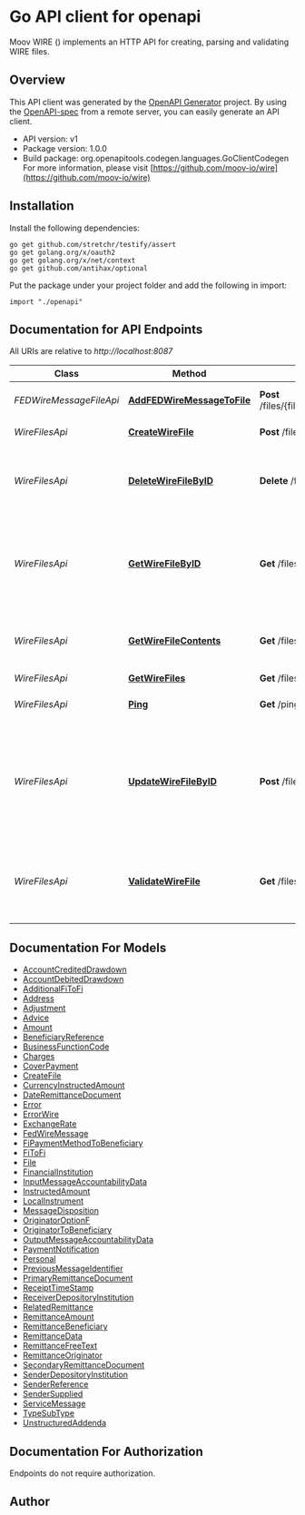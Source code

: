 # Go API client for openapi

Moov WIRE () implements an HTTP API for creating, parsing and validating WIRE files.

## Overview
This API client was generated by the [OpenAPI Generator](https://openapi-generator.tech) project.  By using the [OpenAPI-spec](https://www.openapis.org/) from a remote server, you can easily generate an API client.

- API version: v1
- Package version: 1.0.0
- Build package: org.openapitools.codegen.languages.GoClientCodegen
For more information, please visit [https://github.com/moov-io/wire](https://github.com/moov-io/wire)

## Installation

Install the following dependencies:

```shell
go get github.com/stretchr/testify/assert
go get golang.org/x/oauth2
go get golang.org/x/net/context
go get github.com/antihax/optional
```

Put the package under your project folder and add the following in import:

```golang
import "./openapi"
```

## Documentation for API Endpoints

All URIs are relative to *http://localhost:8087*

Class | Method | HTTP request | Description
------------ | ------------- | ------------- | -------------
*FEDWireMessageFileApi* | [**AddFEDWireMessageToFile**](docs/FEDWireMessageFileApi.md#addfedwiremessagetofile) | **Post** /files/{fileID}/FEDWireMessage | Add FEDWireMessage to File
*WireFilesApi* | [**CreateWireFile**](docs/WireFilesApi.md#createwirefile) | **Post** /files/create | Create a new File object
*WireFilesApi* | [**DeleteWireFileByID**](docs/WireFilesApi.md#deletewirefilebyid) | **Delete** /files/{fileID} | Permanently deletes a File and associated FEDWireMessage. It cannot be undone.
*WireFilesApi* | [**GetWireFileByID**](docs/WireFilesApi.md#getwirefilebyid) | **Get** /files/{fileID} | Retrieves the details of an existing File. You need only supply the unique File identifier that was returned upon creation.
*WireFilesApi* | [**GetWireFileContents**](docs/WireFilesApi.md#getwirefilecontents) | **Get** /files/{fileID}/contents | Assembles the existing file witha FEDWireMessage, Returns plaintext file.
*WireFilesApi* | [**GetWireFiles**](docs/WireFilesApi.md#getwirefiles) | **Get** /files | Gets a list of Files
*WireFilesApi* | [**Ping**](docs/WireFilesApi.md#ping) | **Get** /ping | Ping the Wire service to check if running
*WireFilesApi* | [**UpdateWireFileByID**](docs/WireFilesApi.md#updatewirefilebyid) | **Post** /files/{fileID} | Updates the specified FEDWire Message by setting the values of the parameters passed. Any parameters not provided will be left unchanged.
*WireFilesApi* | [**ValidateWireFile**](docs/WireFilesApi.md#validatewirefile) | **Get** /files/{fileID}/validate | Validates the existing file. You need only supply the unique File identifier that was returned upon creation.


## Documentation For Models

 - [AccountCreditedDrawdown](docs/AccountCreditedDrawdown.md)
 - [AccountDebitedDrawdown](docs/AccountDebitedDrawdown.md)
 - [AdditionalFiToFi](docs/AdditionalFiToFi.md)
 - [Address](docs/Address.md)
 - [Adjustment](docs/Adjustment.md)
 - [Advice](docs/Advice.md)
 - [Amount](docs/Amount.md)
 - [BeneficiaryReference](docs/BeneficiaryReference.md)
 - [BusinessFunctionCode](docs/BusinessFunctionCode.md)
 - [Charges](docs/Charges.md)
 - [CoverPayment](docs/CoverPayment.md)
 - [CreateFile](docs/CreateFile.md)
 - [CurrencyInstructedAmount](docs/CurrencyInstructedAmount.md)
 - [DateRemittanceDocument](docs/DateRemittanceDocument.md)
 - [Error](docs/Error.md)
 - [ErrorWire](docs/ErrorWire.md)
 - [ExchangeRate](docs/ExchangeRate.md)
 - [FedWireMessage](docs/FedWireMessage.md)
 - [FiPaymentMethodToBeneficiary](docs/FiPaymentMethodToBeneficiary.md)
 - [FiToFi](docs/FiToFi.md)
 - [File](docs/File.md)
 - [FinancialInstitution](docs/FinancialInstitution.md)
 - [InputMessageAccountabilityData](docs/InputMessageAccountabilityData.md)
 - [InstructedAmount](docs/InstructedAmount.md)
 - [LocalInstrument](docs/LocalInstrument.md)
 - [MessageDisposition](docs/MessageDisposition.md)
 - [OriginatorOptionF](docs/OriginatorOptionF.md)
 - [OriginatorToBeneficiary](docs/OriginatorToBeneficiary.md)
 - [OutputMessageAccountabilityData](docs/OutputMessageAccountabilityData.md)
 - [PaymentNotification](docs/PaymentNotification.md)
 - [Personal](docs/Personal.md)
 - [PreviousMessageIdentifier](docs/PreviousMessageIdentifier.md)
 - [PrimaryRemittanceDocument](docs/PrimaryRemittanceDocument.md)
 - [ReceiptTimeStamp](docs/ReceiptTimeStamp.md)
 - [ReceiverDepositoryInstitution](docs/ReceiverDepositoryInstitution.md)
 - [RelatedRemittance](docs/RelatedRemittance.md)
 - [RemittanceAmount](docs/RemittanceAmount.md)
 - [RemittanceBeneficiary](docs/RemittanceBeneficiary.md)
 - [RemittanceData](docs/RemittanceData.md)
 - [RemittanceFreeText](docs/RemittanceFreeText.md)
 - [RemittanceOriginator](docs/RemittanceOriginator.md)
 - [SecondaryRemittanceDocument](docs/SecondaryRemittanceDocument.md)
 - [SenderDepositoryInstitution](docs/SenderDepositoryInstitution.md)
 - [SenderReference](docs/SenderReference.md)
 - [SenderSupplied](docs/SenderSupplied.md)
 - [ServiceMessage](docs/ServiceMessage.md)
 - [TypeSubType](docs/TypeSubType.md)
 - [UnstructuredAddenda](docs/UnstructuredAddenda.md)


## Documentation For Authorization

 Endpoints do not require authorization.


## Author



